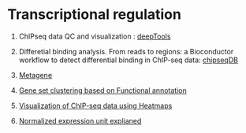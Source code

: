 # Transcriptional regulation


1. ChIPseq data QC and visualization : [deepTools](https://deeptools.readthedocs.io/en/latest/) 
2. Differetial binding analysis.
    From reads to regions: a Bioconductor workflow to detect differential binding in ChIP-seq data: [chipseqDB](https://www.bioconductor.org/help/workflows/chipseqDB/#normalization-for-composition-biases)

3. [Metagene](http://rpubs.com/achitsaz/94710)

4. [Gene set clustering based on Functional annotation](http://genescf.kandurilab.org/)

5. [Visualization of ChIP-seq data using Heatmaps](https://www.biostars.org/p/180314/)

6. [Normalized expression unit explianed](https://www.biostars.org/p/273537/)
